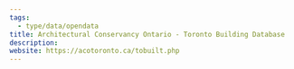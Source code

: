 ```yaml
---
tags:
  - type/data/opendata
title: Architectural Conservancy Ontario - Toronto Building Database
description:
website: https://acotoronto.ca/tobuilt.php
---
```


